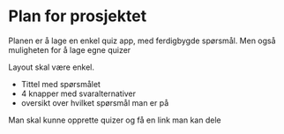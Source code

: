 # Plan for prosjektet

Planen er å lage en enkel quiz app, med ferdigbygde spørsmål. Men også muligheten for å lage egne quizer

Layout skal være enkel.

- Tittel med spørsmålet
- 4 knapper med svaralternativer
- oversikt over hvilket spørsmål man er på

Man skal kunne opprette quizer og få en link man kan dele
